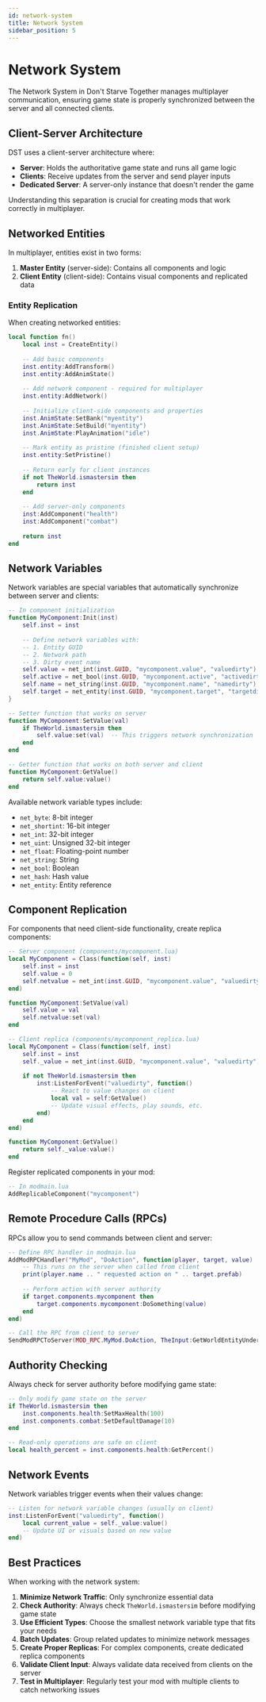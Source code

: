 ```yaml
---
id: network-system
title: Network System
sidebar_position: 5
---
```


# Network System

The Network System in Don't Starve Together manages multiplayer communication, ensuring game state is properly synchronized between the server and all connected clients.

## Client-Server Architecture

DST uses a client-server architecture where:

- **Server**: Holds the authoritative game state and runs all game logic
- **Clients**: Receive updates from the server and send player inputs
- **Dedicated Server**: A server-only instance that doesn't render the game

Understanding this separation is crucial for creating mods that work correctly in multiplayer.

## Networked Entities

In multiplayer, entities exist in two forms:

1. **Master Entity** (server-side): Contains all components and logic
2. **Client Entity** (client-side): Contains visual components and replicated data

### Entity Replication

When creating networked entities:

```lua
local function fn()
    local inst = CreateEntity()
    
    -- Add basic components
    inst.entity:AddTransform()
    inst.entity:AddAnimState()
    
    -- Add network component - required for multiplayer
    inst.entity:AddNetwork()
    
    -- Initialize client-side components and properties
    inst.AnimState:SetBank("myentity")
    inst.AnimState:SetBuild("myentity")
    inst.AnimState:PlayAnimation("idle")
    
    -- Mark entity as pristine (finished client setup)
    inst.entity:SetPristine()
    
    -- Return early for client instances
    if not TheWorld.ismastersim then
        return inst
    end
    
    -- Add server-only components
    inst:AddComponent("health")
    inst:AddComponent("combat")
    
    return inst
end
```

## Network Variables

Network variables are special variables that automatically synchronize between server and clients:

```lua
-- In component initialization
function MyComponent:Init(inst)
    self.inst = inst
    
    -- Define network variables with:
    -- 1. Entity GUID
    -- 2. Network path
    -- 3. Dirty event name
    self.value = net_int(inst.GUID, "mycomponent.value", "valuedirty")
    self.active = net_bool(inst.GUID, "mycomponent.active", "activedirty")
    self.name = net_string(inst.GUID, "mycomponent.name", "namedirty")
    self.target = net_entity(inst.GUID, "mycomponent.target", "targetdirty")
}

-- Setter function that works on server
function MyComponent:SetValue(val)
    if TheWorld.ismastersim then
        self.value:set(val)  -- This triggers network synchronization
    end
end

-- Getter function that works on both server and client
function MyComponent:GetValue()
    return self.value:value()
end
```

Available network variable types include:

- `net_byte`: 8-bit integer
- `net_shortint`: 16-bit integer
- `net_int`: 32-bit integer
- `net_uint`: Unsigned 32-bit integer
- `net_float`: Floating-point number
- `net_string`: String
- `net_bool`: Boolean
- `net_hash`: Hash value
- `net_entity`: Entity reference

## Component Replication

For components that need client-side functionality, create replica components:

```lua
-- Server component (components/mycomponent.lua)
local MyComponent = Class(function(self, inst)
    self.inst = inst
    self.value = 0
    self.netvalue = net_int(inst.GUID, "mycomponent.value", "valuedirty")
end)

function MyComponent:SetValue(val)
    self.value = val
    self.netvalue:set(val)
end

-- Client replica (components/mycomponent_replica.lua)
local MyComponent = Class(function(self, inst)
    self.inst = inst
    self._value = net_int(inst.GUID, "mycomponent.value", "valuedirty")
    
    if not TheWorld.ismastersim then
        inst:ListenForEvent("valuedirty", function()
            -- React to value changes on client
            local val = self:GetValue()
            -- Update visual effects, play sounds, etc.
        end)
    end
end)

function MyComponent:GetValue()
    return self._value:value()
end
```

Register replicated components in your mod:

```lua
-- In modmain.lua
AddReplicableComponent("mycomponent")
```

## Remote Procedure Calls (RPCs)

RPCs allow you to send commands between client and server:

```lua
-- Define RPC handler in modmain.lua
AddModRPCHandler("MyMod", "DoAction", function(player, target, value)
    -- This runs on the server when called from client
    print(player.name .. " requested action on " .. target.prefab)
    
    -- Perform action with server authority
    if target.components.mycomponent then
        target.components.mycomponent:DoSomething(value)
    end
end)

-- Call the RPC from client to server
SendModRPCToServer(MOD_RPC.MyMod.DoAction, TheInput:GetWorldEntityUnderMouse(), 42)
```

## Authority Checking

Always check for server authority before modifying game state:

```lua
-- Only modify game state on the server
if TheWorld.ismastersim then
    inst.components.health:SetMaxHealth(100)
    inst.components.combat:SetDefaultDamage(10)
end

-- Read-only operations are safe on client
local health_percent = inst.components.health:GetPercent()
```

## Network Events

Network variables trigger events when their values change:

```lua
-- Listen for network variable changes (usually on client)
inst:ListenForEvent("valuedirty", function()
    local current_value = self._value:value()
    -- Update UI or visuals based on new value
end)
```

## Best Practices

When working with the network system:

1. **Minimize Network Traffic**: Only synchronize essential data
2. **Check Authority**: Always check `TheWorld.ismastersim` before modifying game state
3. **Use Efficient Types**: Choose the smallest network variable type that fits your needs
4. **Batch Updates**: Group related updates to minimize network messages
5. **Create Proper Replicas**: For complex components, create dedicated replica components
6. **Validate Client Input**: Always validate data received from clients on the server
7. **Test in Multiplayer**: Regularly test your mod with multiple clients to catch networking issues 